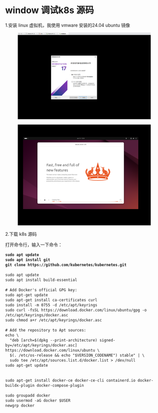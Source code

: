# window 调试k8s 源码

1.安装 linux 虚拟机，我使用 vmware 安装的24.04 ubuntu 镜像

<figure><img src="../../.gitbook/assets/image (50).png" alt=""><figcaption></figcaption></figure>

<figure><img src="../../.gitbook/assets/image (51).png" alt=""><figcaption></figcaption></figure>

2.下载 k8s 源码

打开命令行，输入一下命令：

<pre class="language-shell"><code class="lang-shell"><strong>sudo apt update
</strong><strong>sudo apt install git
</strong><strong>git clone https://github.com/kubernetes/kubernetes.git
</strong><strong>
</strong>sudo apt update
sudo apt install build-essential

# Add Docker's official GPG key:
sudo apt-get update
sudo apt-get install ca-certificates curl
sudo install -m 0755 -d /etc/apt/keyrings
sudo curl -fsSL https://download.docker.com/linux/ubuntu/gpg -o /etc/apt/keyrings/docker.asc
sudo chmod a+r /etc/apt/keyrings/docker.asc

# Add the repository to Apt sources:
echo \
  "deb [arch=$(dpkg --print-architecture) signed-by=/etc/apt/keyrings/docker.asc] https://download.docker.com/linux/ubuntu \
  $(. /etc/os-release &#x26;&#x26; echo "$VERSION_CODENAME") stable" | \
  sudo tee /etc/apt/sources.list.d/docker.list > /dev/null
sudo apt-get update


sudo apt-get install docker-ce docker-ce-cli containerd.io docker-buildx-plugin docker-compose-plugin

sudo groupadd docker
sudo usermod -aG docker $USER
newgrp docker
</code></pre>

